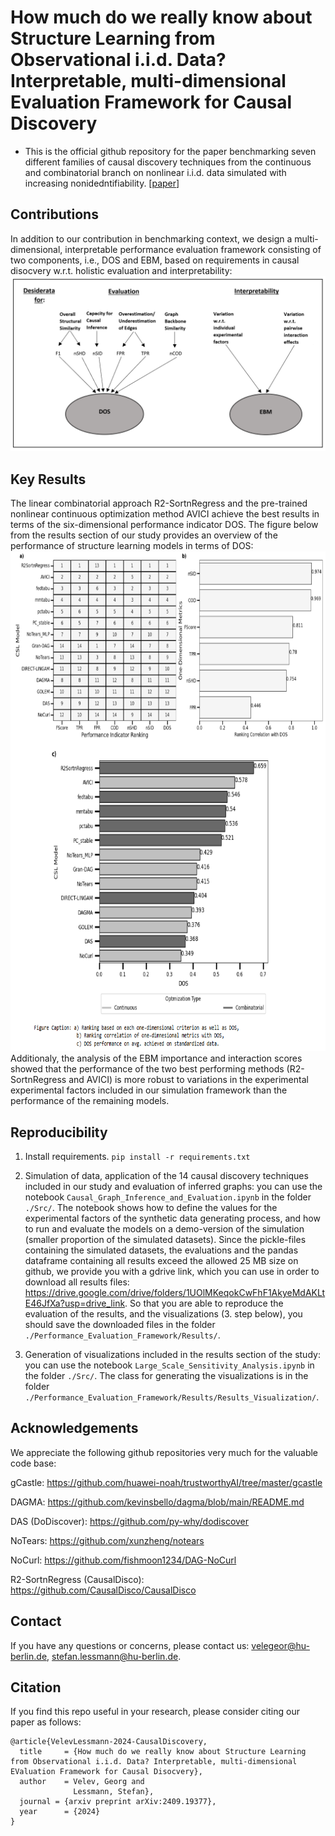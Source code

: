 # How much do we really know about Structure Learning from Observational i.i.d. Data? Interpretable, multi-dimensional Evaluation Framework for Causal Discovery

* This is the official github repository for the paper benchmarking seven different families of causal discovery techniques from the continuous and combinatorial branch on nonlinear i.i.d. data simulated with increasing nonidedntifiability. [[paper](https://arxiv.org/abs/2409.19377)]

## **Contributions**
In addition to our contribution in benchmarking context, we design a multi-dimensional, interpretable performance evaluation framework consisting of two components, i.e., DOS and EBM, based on requirements in causal disocvery w.r.t. holistic evaluation and interpretability:  <br>
![Alt text](Results_Visualization/Images/DOS_Int.PNG)


## **Key Results**
The linear combinatorial approach R2-SortnRegress and the pre-trained nonlinear continuous optimization method AVICI achieve the best results in terms of the six-dimensional performance indicator DOS. The figure below from the results section of our study provides an overview of the performance of structure learning models in terms of DOS: <br>
<img src="https://github.com/gvelev123/Causal_Discovery_iid_Data/blob/main/Results_Visualization/Images/Results_Summary.PNG" alt="Alt-Text" width="1000" height="800"><br>
Additionaly, the analysis of the EBM importance and interaction scores showed that the performance of the two best performing methods (R2-SortnRegress and AVICI) is more robust to variations in the experimental experimental factors included in our simulation framework than the performance of the remaining models.

## **Reproducibility**
1. Install requirements. ```pip install -r requirements.txt```

2. Simulation of data, application of the 14 causal discovery techniques included in our study and evaluation of inferred graphs: you can use the notebook ```Causal_Graph_Inference_and_Evaluation.ipynb``` in the folder  ```./Src/```. The notebook shows how to define the values for the experimental factors of the synthetic data generating process, and how to run and evaluate the models on a demo-version of the simulation (smaller proportion of the simulated datasets). Since the pickle-files containing the simulated datasets, the evaluations and the pandas dataframe containing all results exceed the allowed 25 MB size on github, we provide you with a gdrive link, which you can use in order to download all results files: https://drive.google.com/drive/folders/1UOlMKeqokCwFhF1AkyeMdAKLtE46JfXa?usp=drive_link. So that you are able to reproduce the evaluation of the results, and the visualizations (3. step below), you should save the downloaded files in the folder ```./Performance_Evaluation_Framework/Results/```.

3. Generation of visualizations included in the results section of the study:
you can use the notebook ```Large_Scale_Sensitivity_Analysis.ipynb``` in the folder  ```./Src/```. The class for generating the visualizations is in the folder  ```./Performance_Evaluation_Framework/Results/Results_Visualization/```.


## **Acknowledgements**

We appreciate the following github repositories very much for the valuable code base:

gCastle: https://github.com/huawei-noah/trustworthyAI/tree/master/gcastle

DAGMA: https://github.com/kevinsbello/dagma/blob/main/README.md

DAS (DoDiscover): https://github.com/py-why/dodiscover

NoTears: https://github.com/xunzheng/notears

NoCurl: https://github.com/fishmoon1234/DAG-NoCurl

R2-SortnRegress (CausalDisco): https://github.com/CausalDisco/CausalDisco


## **Contact**

If you have any questions or concerns, please contact us: velegeor@hu-berlin.de, stefan.lessmann@hu-berlin.de. 

## **Citation**

If you find this repo useful in your research, please consider citing our paper as follows:

```
@article{VelevLessmann-2024-CausalDiscovery,
  title     = {How much do we really know about Structure Learning from Observational i.i.d. Data? Interpretable, multi-dimensional EValuation Framework for Causal Disocvery},
  author    = Velev, Georg and
              Lessmann, Stefan},
  journal = {arxiv preprint arXiv:2409.19377},
  year      = {2024}
}
```

